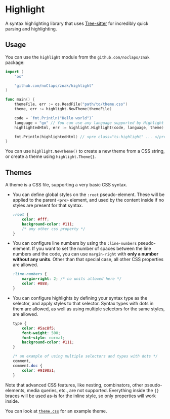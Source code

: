 # Highlight

A syntax highlighting library that uses [Tree-sitter](https://tree-sitter.github.io/tree-sitter/) for incredibly quick parsing and highlighting.

## Usage

You can use the `highlight` module from the `github.com/noclaps/znak` package:

```go
import (
	"os"

	"github.com/noClaps/znak/highlight"
)

func main() {
	themeFile, err := os.ReadFile("path/to/theme.css")
	theme, err := highlight.NewTheme(themeFile)

	code = `fmt.Println("Hello world")`
	language = "go" // You can use any language supported by Highlight
	highlightedHtml, err := highlight.Highlight(code, language, theme)

	fmt.Println(highlightedHtml) // <pre class="ts-highlight" ... </pre>
}
```

You can use `highlight.NewTheme()` to create a new theme from a CSS string, or create a theme using `highlight.Theme{}`.

## Themes

A theme is a CSS file, supporting a very basic CSS syntax.

- You can define global styles on the `:root` pseudo-element. These will be applied to the parent `<pre>` element, and used by the content inside if no styles are present for that syntax.

  ```css
  :root {
      color: #fff;
      background-color: #111;
      /* any other css property */
  }
  ```

- You can configure line numbers by using the `:line-numbers` pseudo-element. If you want to set the number of spaces between the line numbers and the code, you can use `margin-right` with **only a number without any units**. Other than that special case, all other CSS properties are allowed.

  ```css
  :line-numbers {
      margin-right: 2; /* no units allowed here */
      color: #888;
  }
  ```

- You can configure highlights by defining your syntax type as the selector, and apply styles to that selector. Syntax types with dots in them are allowed, as well as using multiple selectors for the same styles, are allowed.

  ```css
  type {
      color: #5ac8f5;
      font-weight: 500;
      font-style: normal;
      background-color: #111;
  }

  /* an example of using multiple selectors and types with dots */
  comment,
  comment.doc {
      color: #9198a1;
  }
  ```

Note that advanced CSS features, like nesting, combinators, other pseudo-elements, media queries, etc., are not supported. Everything inside the `{}` braces will be used as-is for the inline style, so only properties will work inside.

You can look at [`theme.css`](https://github.com/noClaps/znak/blob/main/theme.css) for an example theme.
